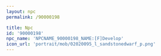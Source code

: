 ```yaml
---
layout: npc
permalink: /90000198

title: Npc
id: '90000198'
npc_name: 'NPCNAME_90000198_NAME:[F]Develop'
icon_url: 'portrait/mob/02020095_l_sandstonedwarf_p.png'
---
```

